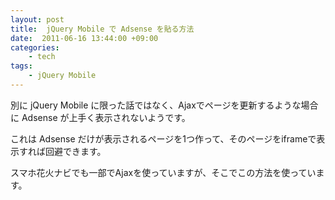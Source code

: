 ```yaml
---
layout: post
title:  jQuery Mobile で Adsense を貼る方法
date:  2011-06-16 13:44:00 +09:00
categories:
    - tech
tags:
    - jQuery Mobile
---
```


別に jQuery Mobile に限った話ではなく、Ajaxでページを更新するような場合に Adsense が上手く表示されないようです。

これは Adsense だけが表示されるページを1つ作って、そのページをiframeで表示すれば回避できます。

スマホ花火ナビでも一部でAjaxを使っていますが、そこでこの方法を使っています。
